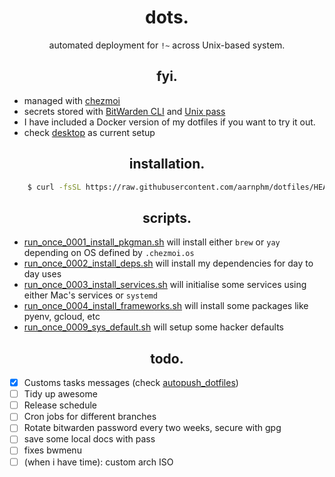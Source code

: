 <h1 align="center">dots.</h1>

<div align="center"><p>automated deployment for <code>!~</code> across Unix-based system.</p></div>

<h2 align="center">fyi.</h2>

- managed with [chezmoi](https://www.chezmoi.io/) 
- secrets stored with [BitWarden CLI](https://bitwarden.com/) and [Unix pass](https://www.passwordstore.org/)
- I have included a Docker version of my dotfiles if you want to try it out.
- check [desktop](./bootstrap/screenshots/desktop.png) as current setup

<h2 align="center">installation.</h2>

```sh 
    $ curl -fsSL https://raw.githubusercontent.com/aarnphm/dotfiles/HEAD/install | bash
```

<h2 align="center">scripts.</h2>

- [run_once_0001_install_pkgman.sh](./run_once_0001_install_pkgman.sh.tmpl) will install either `brew` or `yay` depending on OS defined by `.chezmoi.os`
- [run_once_0002_install_deps.sh](./run_once_0002_install_deps.sh.tmpl) will install my dependencies for day to day uses
- [run_once_0003_install_services.sh](./run_once_0003_install_services.sh.tmpl) will initialise some services using either Mac's services or `systemd`
- [run_once_0004_install_frameworks.sh](./run_once_0004_install_frameworks.sh.tmpl) will install some packages like pyenv, gcloud, etc
- [run_once_0009_sys_default.sh](./run_once_0009_sys_defaults.sh.tmpl) will setup some hacker defaults

<h2 align="center">todo.</h3>

- [x] Customs tasks messages (check [autopush_dotfiles](./dot_local/exact_bin/executable_autopush-dotfiles.tmpl))
- [ ] Tidy up awesome
- [ ] Release schedule
- [ ] Cron jobs for different branches
- [ ] Rotate bitwarden password every two weeks, secure with gpg
- [ ] save some local docs with pass
- [ ] fixes bwmenu
- [ ] (when i have time): custom arch ISO

<!-- vim: set ft=markdown ts=4 sw=4 tw=0 et : -->
